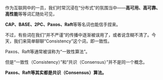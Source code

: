 作为互联网中的一员，我们时常沉浸在“分布式”的氛围当中——**高可用、高可靠、高性能**等等词汇随处可见，

**CAP、BASE、2PC、Paxos、Raft**等等名词也能信手捏来。

不过，有些词在我们“并不严谨”的传播中逐渐被误用了，或者说含糊不清了。今天，我们来简单聊聊“Consistency”这个词，即一致性。

Paxos、Raft等通常被误称为“一致性算法”。

但是“一致性（Consistency）”和“共识（Consensus）”并不是同一个概念。

**Paxos、Raft等其实都是共识（Consensus）算法。**